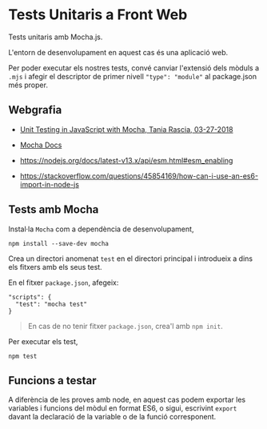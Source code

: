# Tests Unitaris a Front Web

Tests unitaris amb Mocha.js.

L'entorn de desenvolupament en aquest cas és una aplicació web. 

Per poder executar els nostres tests, convé canviar l'extensió dels mòduls a `.mjs` i afegir el descriptor de primer nivell `"type": "module"` al package.json més proper.

## Webgrafia

- [Unit Testing in JavaScript with Mocha, Tania Rascia, 03-27-2018](https://www.taniarascia.com/unit-testing-in-javascript)
- [Mocha Docs](https://mochajs.org/)

- https://nodejs.org/docs/latest-v13.x/api/esm.html#esm_enabling
- https://stackoverflow.com/questions/45854169/how-can-i-use-an-es6-import-in-node-js

## Tests  amb Mocha

Instal·la `Mocha` com a dependència de desenvolupament,

```
npm install --save-dev mocha
```

Crea un directori anomenat `test` en el directori principal i introdueix a dins els fitxers amb els seus test.

En el fitxer `package.json`, afegeix:

```
"scripts": {
  "test": "mocha test"
}
```
> En cas de no tenir fitxer `package.json`, crea'l amb `npm init`.

Per executar els test, 

```
npm test
```

## Funcions a testar

A diferència de les proves amb node, en aquest cas podem exportar les variables i funcions del mòdul en format ES6, o sigui, escrivint `export` davant la declaració de la variable o de la funció corresponent. 